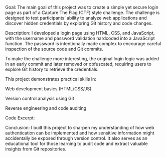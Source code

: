 Goal:
The main goal of this project was to create a simple yet secure login page as part of a Capture The Flag (CTF) style challenge. The challenge is designed to test participants’ ability to analyze web applications and discover hidden credentials by exploring Git history and code changes.

Description:
I developed a login page using HTML, CSS, and JavaScript, with the username and password validation hardcoded into a JavaScript function. The password is intentionally made complex to encourage careful inspection of the source code and Git commits.

To make the challenge more interesting, the original login logic was added in an early commit and later removed or obfuscated, requiring users to explore Git history to retrieve the credentials.

This project demonstrates practical skills in:

Web development basics (HTML/CSS/JS)

Version control analysis using Git

Reverse engineering and code auditing

Code Excerpt:

<script>
  function login() {
    let form = document.getElementById("login-form");
    let username = form.elements["username"].value;
    let password = form.elements["password"].value;
    if (
      username === "admin" &&
      password === "Th1s_1s_4_L0ng_4nd_S3cur3_P4ssw0rd!"
    ) {
      document.cookie = "login=1";
      window.location.href = "/dashboard.html";
    } else {
      document.getElementById("error").innerHTML =
        "INVALID USERNAME OR PASSWORD!";
    }
  }
</script>
Conclusion:
I built this project to sharpen my understanding of how web authentication can be implemented and how sensitive information might accidentally be exposed through version control. It also serves as an educational tool for those learning to audit code and extract valuable insights from Git repositories.
